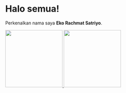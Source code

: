 # Halo semua! 
Perkenalkan nama saya **Eko Rachmat Satriyo**.

<p align="left">
<a href="https://github.com/142Eko">
  <img height="180em" src="https://github-readme-stats-eight-theta.vercel.app/api?username=142Eko&show_icons=true&theme=algolia&include_all_commits=true&count_private=true"/>
  <img height="180em" src="https://github-readme-stats-eight-theta.vercel.app/api/top-langs/?username=142Eko&layout=compact&langs_count=8&theme=algolia"/>
</a>
</p>
